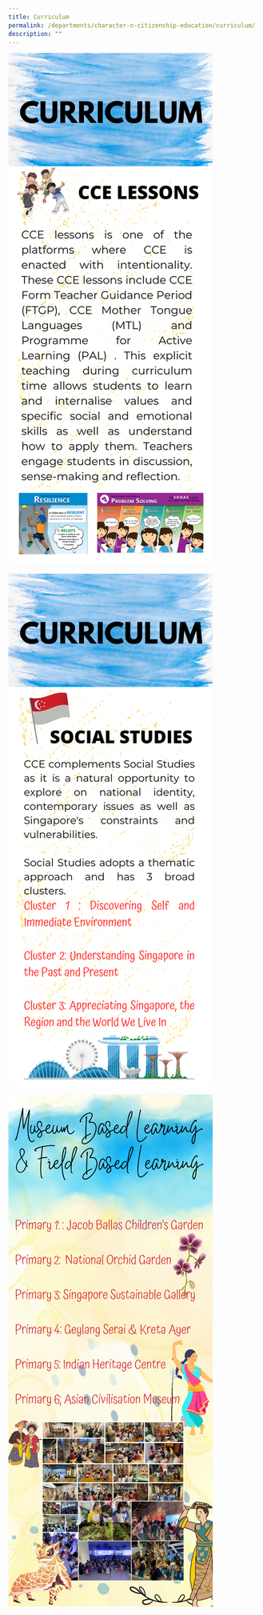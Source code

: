 ```yaml
---
title: Curriculum
permalink: /departments/character-n-citizenship-education/curriculum/
description: ""
---
```

![](/images/curriculum-1.png)

![](/images/curriculum-2.png)

![](/images/curriculum-3.png)